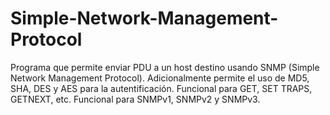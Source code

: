 ﻿# Simple-Network-Management-Protocol
 Programa que permite enviar PDU a un host destino usando SNMP (Simple Network Management Protocol).
 Adicionalmente permite el uso de MD5, SHA, DES y AES para la autentificación.
 Funcional para GET, SET TRAPS, GETNEXT, etc.
 Funcional para SNMPv1, SNMPv2 y SNMPv3.

